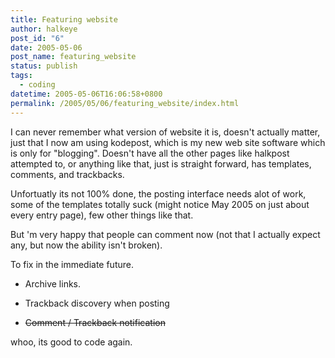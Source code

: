 ```yaml
---
title: Featuring website
author: halkeye
post_id: "6"
date: 2005-05-06
post_name: featuring_website
status: publish
tags:
  - coding
datetime: 2005-05-06T16:06:58+0800
permalink: /2005/05/06/featuring_website/index.html
---
```


I can never remember what version of website it is, doesn't actually matter, just that I now am using kodepost, which is my new web site software which is only for "blogging". Doesn't have all the other pages like halkpost attempted to, or anything like that, just is straight forward, has templates, comments, and trackbacks.

Unfortuatly its not 100% done, the posting interface needs alot of work, some of the templates totally suck (might notice May 2005 on just about every entry page), few other things like that.

But 'm very happy that people can comment now (not that I actually expect any, but now the ability isn't broken).

To fix in the immediate future.  

* Archive links.  

* Trackback discovery when posting  

* <s>Comment / Trackback notification</s>

whoo, its good to code again.